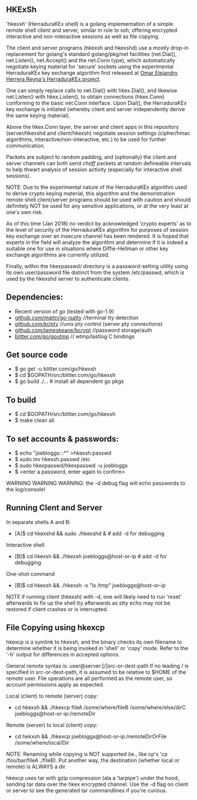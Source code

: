 HKExSh
--

'hkexsh' (HerraduraKEx shell) is a golang implementation of a simple
remote shell client and server, similar in role to ssh, offering
encrypted interactive and non-interactive sessions as well as file copying.

The client and server programs (hkexsh and hkexshd) use a mostly drop-in
replacement for golang's standard golang/pkg/net facilities (net.Dial(), net.Listen(), net.Accept()
and the net.Conn type), which automatically negotiate keying material for
'secure' sockets using the experimental HerraduraKEx key exchange algorithm
first released at
[Omar Elejandro Herrera Reyna's HerraduraKEx project](http://github.com/Caume/HerraduraKEx).

One can simply replace calls to net.Dial() with hkex.Dial(), and likewise
net.Listen() with hkex.Listen(), to obtain connections (hkex.Conn) conforming
to the basic net.Conn interface. Upon Dial(), the HerraduraKEx key exchange
is initiated (whereby client and server independently derive the same
keying material).

Above the hkex.Conn layer, the server and client apps in this repository
(server/hkexshd and client/hkexsh) negotiate session settings (cipher/hmac
algorithms, interactive/non-interactive, etc.) to be used for further
communication.

Packets are subject to random padding, and (optionally) the client and server
channels can both send _chaff_ packets at random defineable intervals to help
thwart analysis of session activity (especially for interactive shell sessions).

NOTE: Due to the experimental nature of the HerraduraKEx algorithm used to
derive crypto keying material, this algorithm and the demonstration remote
shell client/server programs should be used with caution and should definitely
NOT be used for any sensitive applications, or at the very least at one's
own risk.

As of this time (Jan 2018) no verdict by acknowledged 'crypto experts' as to
the level of security of the HerraduraKEx algorithm for purposes of session
key exchange over an insecure channel has been rendered.
It is hoped that experts in the field will analyze the algorithm and
determine if it is indeed a suitable one for use in situations where
Diffie-Hellman or other key exchange algorithms are currently utilized.

Finally, within the hkexpasswd/ directory is a password-setting utility
using its own user/password file distinct from the system /etc/passwd, which
is used by the hkexshd server to authenticate clients.

Dependencies:
--
* Recent version of go (tested with go-1.9)
* [github.com/mattn/go-isatty](http://github.com/mattn/go-isatty) //terminal tty detection
* [github.com/kr/pty](http://github.com/kr/pty) //unix pty control (server pty connections)
* [github.com/jameskeane/bcrypt](http://github.com/jameskeane/bcrypt) //password storage/auth
* [blitter.com/go/goutmp](https://blitter.com/gogs/Russtopia/goutmp) // wtmp/lastlog C bindings

Get source code
--
* $ go get -u blitter.com/go/hkexsh
* $ cd $GOPATH/src/blitter.com/go/hkexsh
* $ go build ./... # install all dependent go pkgs

To build
--
* $ cd $GOPATH/src/blitter.com/go/hkexsh
* $ make clean all

To set accounts & passwords:
--
* $ echo "joebloggs:*:*:*" >hkexsh.passwd
* $ sudo mv hkexsh.passwd /etc
* $ sudo hkexpasswd/hkexpasswd -u joebloggs
* $ &lt;enter a password, enter again to confirm&gt;

WARNING WARNING WARNING: the -d debug flag will echo passwords to the log/console!

Running Clent and Server
--
In separate shells A and B:
* [A]$ cd hkexshd && sudo ./hkexshd &  # add -d for debugging

Interactive shell
* [B]$ cd hkexsh && ./hkexsh joebloggs@host-or-ip # add -d for debugging

One-shot command
* [B]$ cd hkexsh && ./hkexsh -x "ls /tmp" joebloggs@host-or-ip

NOTE if running client (hkexsh) with -d, one will likely need to run 'reset' afterwards
to fix up the shell tty afterwards as stty echo may not be restored if client crashes
or is interrupted.

File Copying using hkexcp
--
hkexcp is a symlink to hkexsh, and the binary checks its own filename to determine whether it is being invoked in 'shell' or 'copy' mode. Refer to the '-h' output for differences in accepted options.

General remote syntax is: user@server:[/]src-or-dest-path
If no leading / is specified in src-or-dest-path, it is assumed to be relative to $HOME of the remote user.
File operations are all performed as the remote user, so account permissions apply as expected.

Local (client) to remote (server) copy:
* cd hkexsh && ./hkexcp fileA /some/where/fileB /some/where/else/dirC joebloggs@host-or-ip:/remoteDir

Remote (server) to local (client) copy:
* cd hekxsh && ./hkexcp joebloggs@host-or-ip:/remoteDirOrFile /some/where/local/Dir


NOTE: Renaming while copying is NOT supported (ie., like cp's 'cp /foo/bar/fileA ./fileB). Put another way, the destination (whether local or remote) is ALWAYS a dir.

hkexcp uses tar with gzip compression (ala a 'tarpipe') under the hood, sending tar data over the hkex encrypted channel. Use the -d flag on client or server to see the generated tar commandlines if you're curious.
